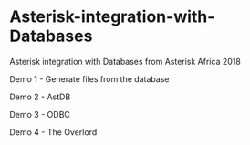 # Asterisk-integration-with-Databases
Asterisk integration with Databases from Asterisk Africa 2018

Demo 1 - Generate files from the database

Demo 2 - AstDB

Demo 3 - ODBC

Demo 4 - The Overlord
